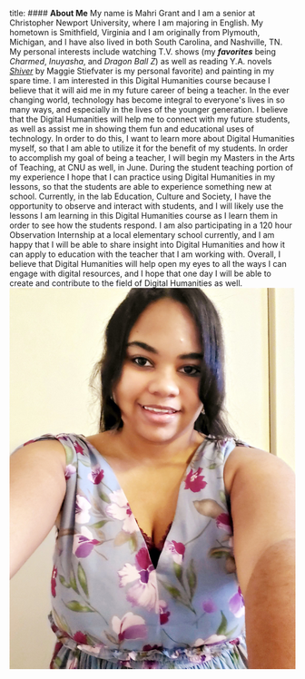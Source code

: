 title: #### **About Me**
          My name is Mahri Grant and I am a senior at Christopher Newport University, where I am majoring in English. My hometown is Smithfield, Virginia and I am originally from Plymouth, Michigan, and I have also lived in both South Carolina, and Nashville, TN. My personal interests include watching T.V. shows (my **_favorites_** being _Charmed_, _Inuyasha_, and _Dragon Ball Z_) as well as reading Y.A. novels [_Shiver_](https://maggiestiefvater.com/novels/the-shiver-trilogy/) by Maggie Stiefvater is my personal favorite) and painting in my spare time. 
          I am interested in this Digital Humanities course because I believe that it will aid me in my future career of being a teacher. In the ever changing world, technology has become integral to everyone's lives in so many ways, and especially in the lives of the younger generation. I believe that the Digital Humanities will help me to connect with my future students, as well as assist me in showing them fun and educational uses of technology. In order to do this, I want to learn more about Digital Humanities myself, so that I am able to utilize it for the benefit of my students. 
          In order to accomplish my goal of being a teacher, I will begin my Masters in the Arts of Teaching, at CNU as well, in June. During the student teaching portion of my experience I hope that I can practice using Digital Humanities in my lessons, so that the students are able to experience something new at school. Currently, in the lab Education, Culture and Society, I have the opportunity to observe and interact with students, and I will likely use the lessons I am learning in this Digital Humanities course as I learn them in order to see how the students respond. I am also participating in a 120 hour Observation Internship at a local elementary school currently, and I am happy that I will be able to share insight into Digital Humanities and how it can apply to education with the teacher that I am working with.
          Overall, I believe that Digital Humanities will help open my eyes to all the ways I can engage with digital resources, and I hope that one day I will be able to create and contribute to the field of Digital Humanities as well.
![Profile pic](https://github.com/mahrigrant/mahrigrant/blob/main/images/Profile.image.jpg)

